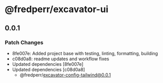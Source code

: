 # @fredperr/excavator-ui

## 0.0.1

### Patch Changes

- 8fe007e: Added project base with testing, linting, formatting, building
- c08d0a8: readme updates and workflow fixes
- Updated dependencies [8fe007e]
- Updated dependencies [c08d0a8]
  - @fredperr/excavator-config-tailwind@0.0.1

